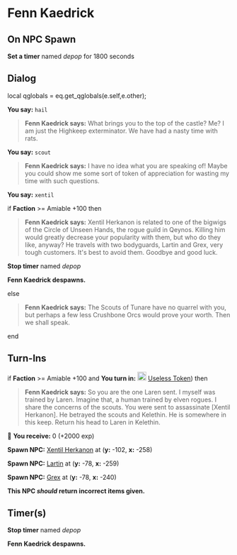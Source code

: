 # Fenn Kaedrick


## On NPC Spawn

**Set a timer** named *depop* for 1800 seconds


## Dialog

local qglobals = eq.get_qglobals(e.self,e.other);

**You say:** `hail`



>**Fenn Kaedrick says:** What brings you to the top of the castle? Me? I am just the Highkeep exterminator. We have had a nasty time with rats.

**You say:** `scout`



>**Fenn Kaedrick says:** I have no idea what you are speaking of!  Maybe you could show me some sort of token of appreciation for wasting my time with such questions.

**You say:** `xentil`



if **Faction** >= Amiable +100 then 




>**Fenn Kaedrick says:** Xentil Herkanon is related to one of the bigwigs of the Circle of Unseen Hands, the rogue guild in Qeynos. Killing him would greatly decrease your popularity with them, but who do they like, anyway? He travels with two bodyguards, Lartin and Grex, very tough customers. It's best to avoid them. Goodbye and good luck.



**Stop timer** named *depop*



**Fenn Kaedrick despawns.**




else



>**Fenn Kaedrick says:** The Scouts of Tunare have no quarrel with you, but perhaps a few less Crushbone Orcs would prove your worth. Then we shall speak.


end



## Turn-Ins



if **Faction** >= Amiable +100 and  **You turn in:** <img style="background:url(/static/icons/blank_slot.gif);width:20px;height:20px;" src="/static/icons/item_645.png" alt="" /> <a
                                href="/item/12185" data-url="12185" class="tooltip-link link">Useless Token</a>) then 




>**Fenn Kaedrick says:** So you are the one Laren sent. I myself was trained by Laren. Imagine that, a human trained by elven rogues. I share the concerns of the scouts. You were sent to assassinate [Xentil Herkanon]. He betrayed the scouts and Kelethin. He is somewhere in this keep. Return his head to Laren in Kelethin.






 &#127873; **You receive:** 0 (+2000 exp)

 


**Spawn NPC:**  [Xentil Herkanon](/npc/6185) at (**y:** -102, **x:** -258)





**Spawn NPC:**  [Lartin](/npc/6186) at (**y:** -78, **x:** -259)





**Spawn NPC:**  [Grex](/npc/6187) at (**y:** -78, **x:** -240)









**This NPC *should* return incorrect items given.**



## Timer(s)

**Stop timer** named *depop*

**Fenn Kaedrick despawns.**